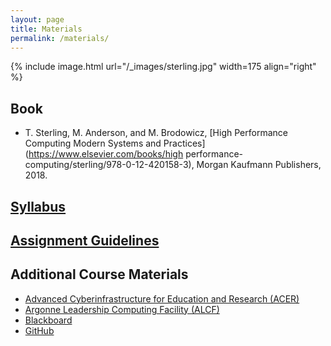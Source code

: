 ```yaml
---
layout: page
title: Materials
permalink: /materials/
---
```


{% include image.html url="/_images/sterling.jpg" width=175 align="right" %}

## Book

* T. Sterling, M. Anderson, and M. Brodowicz, [High Performance Computing Modern Systems and Practices](https://www.elsevier.com/books/high performance-computing/sterling/978-0-12-420158-3), Morgan Kaufmann Publishers, 2018.

## [Syllabus](../static_files/cs494-syllabus.pdf)
## [Assignment Guidelines](../static_files/guidelines.pdf)

## Additional Course Materials

* [Advanced Cyberinfrastructure for Education and Research (ACER)](https://acer.uic.edu)
* [Argonne Leadership Computing Facility (ALCF)](https://www.alcf.anl.gov)
* [Blackboard](https://uic.blackboard.com)
* [GitHub](https://www.github.com)
